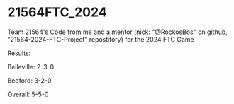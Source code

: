 # 21564FTC_2024
Team 21564's Code from me and a mentor (nick: "@RockosBos" on github, "21564-2024-FTC-Project" repostitory) for the 2024 FTC Game

Results:

Belleville: 2-3-0

Bedford: 3-2-0

Overall: 5-5-0
